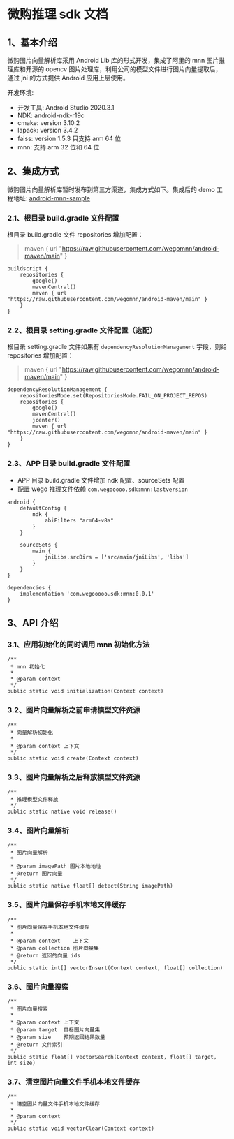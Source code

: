 # 微购推理 sdk 文档

## 1、基本介绍

微购图片向量解析库采用 Android Lib 库的形式开发，集成了阿里的 mnn 图片推理库和开源的 opencv 图片处理库，利用公司的模型文件进行图片向量提取后，通过 jni 的方式提供
Android 应用上层使用。

开发环境:

- 开发工具: Android Studio 2020.3.1
- NDK: android-ndk-r19c
- cmake: version 3.10.2
- lapack: version 3.4.2
- faiss: version 1.5.3 只支持 arm 64 位
- mnn: 支持 arm 32 位和 64 位

## 2、集成方式

微购图片向量解析库暂时发布到第三方渠道，集成方式如下。集成后的 demo
工程地址: [android-mnn-sample](https://github.com/wegomnn/android-mnn-sample)

### 2.1、根目录 build.gradle 文件配置

根目录 build.gradle 文件 repositories 增加配置：
> maven { url "https://raw.githubusercontent.com/wegomnn/android-maven/main" }

```
buildscript {
    repositories {
        google()
        mavenCentral()
        maven { url "https://raw.githubusercontent.com/wegomnn/android-maven/main" }
    }
}
```

### 2.2、根目录 setting.gradle 文件配置（选配）

根目录 setting.gradle 文件如果有 `dependencyResolutionManagement` 字段，则给 repositories 增加配置：
> maven { url "https://raw.githubusercontent.com/wegomnn/android-maven/main" }

```
dependencyResolutionManagement {
    repositoriesMode.set(RepositoriesMode.FAIL_ON_PROJECT_REPOS)
    repositories {
        google()
        mavenCentral()
        jcenter() 
        maven { url "https://raw.githubusercontent.com/wegomnn/android-maven/main" }
    }
}
```

### 2.3、APP 目录 build.gradle 文件配置

- APP 目录 build.gradle 文件增加 ndk 配置、sourceSets 配置
- 配置 wego 推理文件依赖 `com.wegooooo.sdk:mnn:lastversion`

```
android {
    defaultConfig {
        ndk {
            abiFilters "arm64-v8a"
        }
    }
    
    sourceSets {
        main {
            jniLibs.srcDirs = ['src/main/jniLibs', 'libs']
        }
    }
}

dependencies {
    implementation 'com.wegooooo.sdk:mnn:0.0.1'
}
```

## 3、API 介绍

### 3.1、应用初始化的同时调用 mnn 初始化方法

```
/**
 * mnn 初始化
 *
 * @param context
 */
public static void initialization(Context context)
```

### 3.2、图片向量解析之前申请模型文件资源

```
/**
 * 向量解析初始化
 *
 * @param context 上下文
 */
public static void create(Context context) 
```

### 3.3、图片向量解析之后释放模型文件资源

```
/**
 * 推理模型文件释放
 */
public static native void release()
```

### 3.4、图片向量解析

```
/**
 * 图片向量解析
 *
 * @param imagePath 图片本地地址
 * @return 图片向量
 */
public static native float[] detect(String imagePath)
```

### 3.5、图片向量保存手机本地文件缓存

```
/**
 * 图片向量保存手机本地文件缓存
 *
 * @param context    上下文
 * @param collection 图片向量集
 * @return 返回的向量 ids
 */
public static int[] vectorInsert(Context context, float[] collection) 
```

### 3.6、图片向量搜索

```
/**
 * 图片向量搜索
 *
 * @param context 上下文
 * @param target  目标图片向量集
 * @param size    预期返回结果数量
 * @return 文件索引
 */
public static float[] vectorSearch(Context context, float[] target, int size)
```

### 3.7、清空图片向量文件手机本地文件缓存

```
/**
 * 清空图片向量文件手机本地文件缓存
 *
 * @param context
 */
public static void vectorClear(Context context)
```